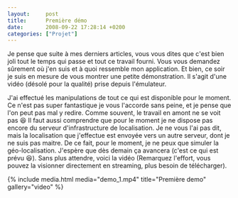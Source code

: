```yaml
---
layout:     post
title:      Première démo
date:       2008-09-22 17:28:14 +0200
categories: ["Projet"]
---
```


Je pense que suite à mes derniers articles, vous vous dites que c'est bien joli tout le temps qui passe et tout ce
travail fourni. Vous vous demandez sûrement où j'en suis et à quoi ressemble mon application. Et bien, ce soir je
suis en mesure de vous montrer une petite démonstration. Il s'agit d'une vidéo (désolé pour la qualité) prise
depuis l'émulateur.

<!--more-->

J'ai effectué les manipulations de tout ce qui est disponible pour le moment. Ce n'est pas super fantastique je
vous l'accorde sans peine, et je pense que l'on peut pas mal y redire. Comme souvent, le travail en amont ne se
voit pas :laughing: Il faut aussi comprendre que pour le moment je ne dispose pas encore du serveur
d'infrastructure de localisation. Je ne vous l'ai pas dit, mais la localisation que j'effectue est envoyée vers un
autre serveur, dont je ne suis pas maitre. De ce fait, pour le moment, je ne peux que simuler la géo-localisation.
J'espère que dès demain ça avancera (c'est ce qui est prévu :laughing:). Sans plus attendre, voici la vidéo
(Remarquez l'effort, vous pouvez la visionner directement en streaming, plus besoin de télécharger).

<!-- /assets/media/posts/2008-09-22-premiere-demo/demo_1.mp4 -->
{% include media.html
    media="demo_1.mp4"
    title="Première demo"
    gallery="video"
%}
